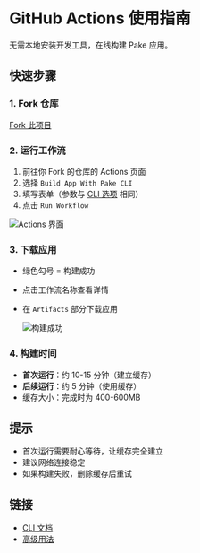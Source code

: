 # GitHub Actions 使用指南

无需本地安装开发工具，在线构建 Pake 应用。

## 快速步骤

### 1. Fork 仓库

[Fork 此项目](https://github.com/tw93/Pake/fork)

### 2. 运行工作流

1. 前往你 Fork 的仓库的 Actions 页面
2. 选择 `Build App With Pake CLI`
3. 填写表单（参数与 [CLI 选项](cli-usage_CN.md) 相同）
4. 点击 `Run Workflow`

  ![Actions 界面](https://gw.alipayobjects.com/zos/k/lv/fPWNKc.png)

### 3. 下载应用

- 绿色勾号 = 构建成功
- 点击工作流名称查看详情
- 在 `Artifacts` 部分下载应用

  ![构建成功](https://gw.alipayobjects.com/zos/k/dd/QaGees.png)

### 4. 构建时间

- **首次运行**：约 10-15 分钟（建立缓存）
- **后续运行**：约 5 分钟（使用缓存）
- 缓存大小：完成时为 400-600MB

## 提示

- 首次运行需要耐心等待，让缓存完全建立
- 建议网络连接稳定
- 如果构建失败，删除缓存后重试

## 链接

- [CLI 文档](cli-usage_CN.md)
- [高级用法](advanced-usage_CN.md)
